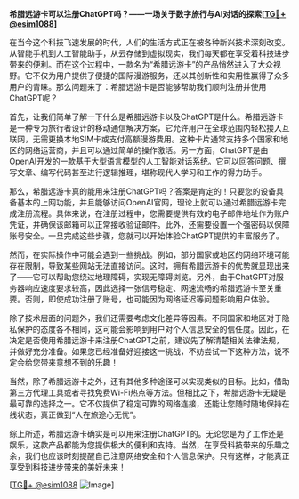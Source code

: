 **希腊远游卡可以注册ChatGPT吗？——一场关于数字旅行与AI对话的探索[[TG💪+ @esim1088](https://t.me/s/esim1088)]**

在当今这个科技飞速发展的时代，人们的生活方式正在被各种新兴技术深刻改变。从智能手机到人工智能助手，从云存储到虚拟现实，我们每天都在享受着科技进步带来的便利。而在这个过程中，一款名为“希腊远游卡”的产品悄然进入了大众视野。它不仅为用户提供了便捷的国际漫游服务，还以其创新性和实用性赢得了众多用户的青睐。那么问题来了：希腊远游卡是否能够帮助我们顺利注册并使用ChatGPT呢？

首先，让我们简单了解一下什么是希腊远游卡以及ChatGPT是什么。希腊远游卡是一种专为旅行者设计的移动通信解决方案，它允许用户在全球范围内轻松接入互联网，无需更换本地SIM卡或支付高额漫游费用。这种卡片通常支持多个国家和地区的网络运营商，并且可以通过简单的操作激活。另一方面，ChatGPT是由OpenAI开发的一款基于大型语言模型的人工智能对话系统。它可以回答问题、撰写文章、编写代码甚至进行逻辑推理，堪称现代人学习和工作的得力助手。

那么，希腊远游卡真的能用来注册ChatGPT吗？答案是肯定的！只要您的设备具备基本的上网功能，并且能够访问OpenAI官网，理论上就可以通过希腊远游卡完成注册流程。具体来说，在注册过程中，您需要提供有效的电子邮件地址作为账户凭证，并确保该邮箱可以正常接收验证邮件。此外，还需要设置一个强密码以保障账号安全。一旦完成这些步骤，您就可以开始体验ChatGPT提供的丰富服务了。

然而，在实际操作中可能会遇到一些挑战。例如，部分国家或地区的网络环境可能存在限制，导致某些网站无法直接访问。这时，拥有希腊远游卡的优势就显现出来了——它可以帮助您绕过地理障碍，实现无障碍浏览。另外，由于ChatGPT对服务器响应速度要求较高，因此选择一张信号稳定、网速流畅的希腊远游卡至关重要。否则，即使成功注册了账号，也可能因为网络延迟等问题影响用户体验。

除了技术层面的问题外，我们还需要考虑文化差异等因素。不同国家和地区对于隐私保护的态度各不相同，这可能会影响到用户对个人信息安全的信任度。因此，在决定是否使用希腊远游卡来注册ChatGPT之前，建议先了解清楚相关法律法规，并做好充分准备。如果您已经准备好迎接这一挑战，不妨尝试一下这种方法，说不定会给您带来意想不到的乐趣！

当然，除了希腊远游卡之外，还有其他多种途径可以实现类似的目标。比如，借助第三方代理工具或者寻找免费Wi-Fi热点等方法。但相比之下，希腊远游卡无疑是最可靠的选择之一。它不仅提供了稳定可靠的网络连接，还能让您随时随地保持在线状态，真正做到“人在旅途心无忧”。

综上所述，希腊远游卡确实是可以用来注册ChatGPT的。无论您是为了工作还是娱乐，这款产品都能为您提供极大的便利和支持。当然，在享受科技带来的乐趣之余，我们也应该时刻提醒自己注意网络安全和个人信息保护。只有这样，才能真正享受到科技进步带来的美好未来！

[[TG💪+ @esim1088](https://t.me/s/esim1088) ![Image](https://i.postimg.cc/4NQfJmqS/Snipaste-2025-05-13-00-14-12.png)]
